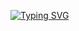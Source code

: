[![Typing SVG](https://readme-typing-svg.demolab.com?font=Fira+Code&size=40&duration=1000&pause=1000&color=FFA500&vCenter=true&lines=%F0%9F%A4%94;%F0%9F%A7%90)](https://git.io/typing-svg)
